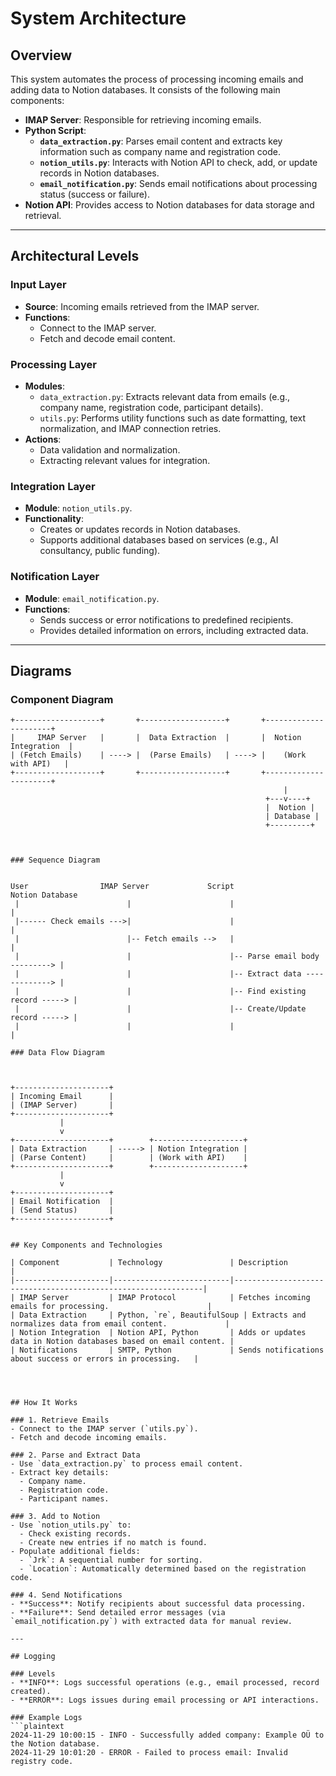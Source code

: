 # System Architecture

## Overview
This system automates the process of processing incoming emails and adding data to Notion databases. It consists of the following main components:

- **IMAP Server**: Responsible for retrieving incoming emails.
- **Python Script**:
  - **`data_extraction.py`**: Parses email content and extracts key information such as company name and registration code.
  - **`notion_utils.py`**: Interacts with Notion API to check, add, or update records in Notion databases.
  - **`email_notification.py`**: Sends email notifications about processing status (success or failure).
- **Notion API**: Provides access to Notion databases for data storage and retrieval.

---

## Architectural Levels

### Input Layer
- **Source**: Incoming emails retrieved from the IMAP server.
- **Functions**: 
  - Connect to the IMAP server.
  - Fetch and decode email content.

### Processing Layer
- **Modules**:
  - `data_extraction.py`: Extracts relevant data from emails (e.g., company name, registration code, participant details).
  - `utils.py`: Performs utility functions such as date formatting, text normalization, and IMAP connection retries.
- **Actions**:
  - Data validation and normalization.
  - Extracting relevant values for integration.

### Integration Layer
- **Module**: `notion_utils.py`.
- **Functionality**:
  - Creates or updates records in Notion databases.
  - Supports additional databases based on services (e.g., AI consultancy, public funding).
  
### Notification Layer
- **Module**: `email_notification.py`.
- **Functions**:
  - Sends success or error notifications to predefined recipients.
  - Provides detailed information on errors, including extracted data.

---

## Diagrams

### Component Diagram
```plaintext
+-------------------+       +-------------------+       +----------------------+
|     IMAP Server   |       |  Data Extraction  |       |  Notion Integration  |
| (Fetch Emails)    | ----> |  (Parse Emails)   | ----> |    (Work with API)   |
+-------------------+       +-------------------+       +----------------------+
                                                             |
                                                         +---v----+
                                                         |  Notion |
                                                         | Database |
                                                         +---------+



### Sequence Diagram


User                IMAP Server             Script                     Notion Database
 |                        |                      |                               |
 |------ Check emails --->|                      |                               |
 |                        |-- Fetch emails -->   |                               |
 |                        |                      |-- Parse email body ---------> |
 |                        |                      |-- Extract data -------------> |
 |                        |                      |-- Find existing record -----> |
 |                        |                      |-- Create/Update record -----> |
 |                        |                      |                               |

### Data Flow Diagram



+---------------------+
| Incoming Email      |
| (IMAP Server)       |
+---------------------+
           |
           v
+---------------------+        +--------------------+
| Data Extraction     | -----> | Notion Integration |
| (Parse Content)     |        | (Work with API)    |
+---------------------+        +--------------------+
           |
           v
+---------------------+
| Email Notification  |
| (Send Status)       |
+---------------------+


## Key Components and Technologies

| Component           | Technology               | Description                                                   |
|---------------------|--------------------------|---------------------------------------------------------------|
| IMAP Server         | IMAP Protocol            | Fetches incoming emails for processing.                      |
| Data Extraction     | Python, `re`, BeautifulSoup | Extracts and normalizes data from email content.             |
| Notion Integration  | Notion API, Python       | Adds or updates data in Notion databases based on email content. |
| Notifications       | SMTP, Python             | Sends notifications about success or errors in processing.   |




## How It Works

### 1. Retrieve Emails
- Connect to the IMAP server (`utils.py`).
- Fetch and decode incoming emails.

### 2. Parse and Extract Data
- Use `data_extraction.py` to process email content.
- Extract key details:
  - Company name.
  - Registration code.
  - Participant names.

### 3. Add to Notion
- Use `notion_utils.py` to:
  - Check existing records.
  - Create new entries if no match is found.
- Populate additional fields:
  - `Jrk`: A sequential number for sorting.
  - `Location`: Automatically determined based on the registration code.

### 4. Send Notifications
- **Success**: Notify recipients about successful data processing.
- **Failure**: Send detailed error messages (via `email_notification.py`) with extracted data for manual review.

---

## Logging

### Levels
- **INFO**: Logs successful operations (e.g., email processed, record created).
- **ERROR**: Logs issues during email processing or API interactions.

### Example Logs
```plaintext
2024-11-29 10:00:15 - INFO - Successfully added company: Example OÜ to the Notion database.
2024-11-29 10:01:20 - ERROR - Failed to process email: Invalid registry code.
